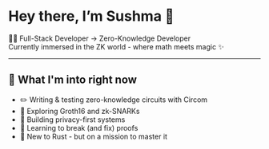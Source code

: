 # Hey there, I’m Sushma 👋

👩‍💻 Full-Stack Developer → Zero-Knowledge Developer  
Currently immersed in the ZK world - where math meets magic ✨

---

## 💙 What I'm into right now
- ✏️ Writing & testing zero-knowledge circuits with Circom  
- 🧪 Exploring Groth16 and zk-SNARKs  
- 🔐 Building privacy-first systems  
- 🧠 Learning to break (and fix) proofs  
- 🦀 New to Rust - but on a mission to master it  


